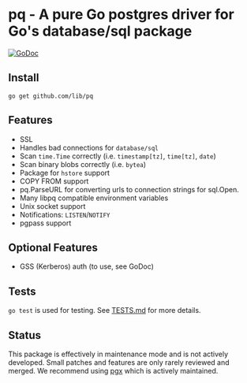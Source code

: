 # pq - A pure Go postgres driver for Go's database/sql package

[![GoDoc](https://godoc.org/github.com/lib/pq?status.svg)](https://pkg.go.dev/github.com/lib/pq?tab=doc)

## Install

	go get github.com/lib/pq

## Features

* SSL
* Handles bad connections for `database/sql`
* Scan `time.Time` correctly (i.e. `timestamp[tz]`, `time[tz]`, `date`)
* Scan binary blobs correctly (i.e. `bytea`)
* Package for `hstore` support
* COPY FROM support
* pq.ParseURL for converting urls to connection strings for sql.Open.
* Many libpq compatible environment variables
* Unix socket support
* Notifications: `LISTEN`/`NOTIFY`
* pgpass support

## Optional Features

* GSS (Kerberos) auth (to use, see GoDoc)

## Tests

`go test` is used for testing.  See [TESTS.md](TESTS.md) for more details.

## Status

This package is effectively in maintenance mode and is not actively developed. Small patches and features are only rarely reviewed and merged. We recommend using [pgx](https://github.com/jackc/pgx) which is actively maintained.
